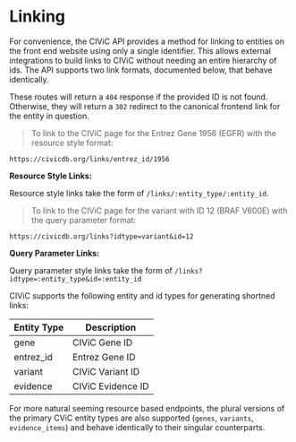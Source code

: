 # Linking

For convenience, the CIViC API provides a method for linking to entities on the front end website using only a single identifier.
This allows external integrations to build links to CIViC without needing an entire hierarchy of ids.
The API supports two link formats, documented below, that behave identically.

These routes will return a `404` response if the provided ID is not found. Otherwise, they will return a `302` redirect to the canonical frontend link for the entity in question.

> To link to the CIViC page for the Entrez Gene 1956 (EGFR) with the resource style format:
```
https://civicdb.org/links/entrez_id/1956
```

**Resource Style Links:**

Resource style links take the form of `/links/:entity_type/:entity_id`.

> To link to the CIViC page for the variant with ID 12 (BRAF V600E) with the query parameter format:
```
https://civicdb.org/links?idtype=variant&id=12
```

**Query Parameter Links:**

Query parameter style links take the form of `/links?idtype=:entity_type&id=:entity_id`


CIViC supports the following entity and id types for generating shortned links:

Entity Type | Description
--------- | -------
gene | CIViC Gene ID
entrez_id | Entrez Gene ID
variant| CIViC Variant ID
evidence | CIViC Evidence ID

For more natural seeming resource based endpoints, the plural versions of the primary CViC entity types are also supported (`genes`, `variants`, `evidence_items`) and behave identically to their singular counterparts.
